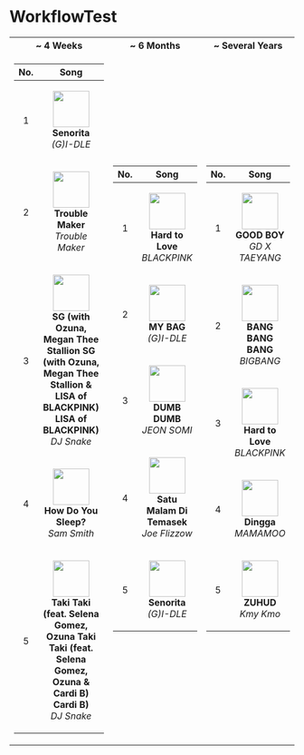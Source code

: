 # WorkflowTest

<table>
<tr><th style="text-align:center">~ 4 Weeks</th><th style="text-align:center">~ 6 Months</th><th style="text-align:center">~ Several Years</th></tr>
<tr><td>

|No.|      Song       |
|:-:|:---------------:|
| 1 | <p align="center"><img id="shortImg_1" src="https://i.scdn.co/image/ab67616d00004851e0673f1aa086b283c865817e" width="64" height="64"><br/><b id="shortTitle_1">Senorita</b><br/><i id="shortArtist_1">(G)I-DLE</i></p> |
| 2 | <p align="center"><img id="shortImg_2" src="https://i.scdn.co/image/ab67616d00004851ef6b9310f4cef9d603fa8873" width="64" height="64"><br/><b id="shortTitle_2">Trouble Maker</b><br/><i id="shortArtist_2">Trouble Maker</i></p> |
| 3 | <p align="center"><img id="shortImg_3" src="https://i.scdn.co/image/ab67616d0000485154d075797911e02360beb3e7" width="64" height="64"><br/><b id="shortTitle_3">SG (with Ozuna, Megan Thee Stallion <b id="shortTitle_3">SG (with Ozuna, Megan Thee Stallion &amp; LISA of BLACKPINK)</b> LISA of BLACKPINK)</b><br/><i id="shortArtist_3">DJ Snake</i></p> |
| 4 | <p align="center"><img id="shortImg_4" src="https://i.scdn.co/image/ab67616d0000485176bc1c851462191faec76bf8" width="64" height="64"><br/><b id="shortTitle_4">How Do You Sleep?</b><br/><i id="shortArtist_4">Sam Smith</i></p> |
| 5 | <p align="center"><img id="shortImg_5" src="https://i.scdn.co/image/ab67616d00004851caf82abb2338880577e472be" width="64" height="64"><br/><b id="shortTitle_5">Taki Taki (feat. Selena Gomez, Ozuna <b id="shortTitle_5">Taki Taki (feat. Selena Gomez, Ozuna &amp; Cardi B)</b> Cardi B)</b><br/><i id="shortArtist_5">DJ Snake</i></p> |

</td><td>

|No.|      Song       |
|:-:|:---------------:|
| 1 | <p align="center"><img id="mediumImg_1" src="https://i.scdn.co/image/ab67616d00004851580ac3ad7dfc81e509171120" width="64" height="64"><br/><b id="mediumTitle_1">Hard to Love</b><br/><i id="mediumArtist_1">BLACKPINK</i></p> |
| 2 | <p align="center"><img id="mediumImg_2" src="https://i.scdn.co/image/ab67616d00004851c7b6b2976e38a802eebff046" width="64" height="64"><br/><b id="mediumTitle_2">MY BAG</b><br/><i id="mediumArtist_2">(G)I-DLE</i></p> |
| 3 | <p align="center"><img id="mediumImg_3" src="https://i.scdn.co/image/ab67616d000048517ff1c1d0d05e123f895635fe" width="64" height="64"><br/><b id="mediumTitle_3">DUMB DUMB</b><br/><i id="mediumArtist_3">JEON SOMI</i></p> |
| 4 | <p align="center"><img id="mediumImg_4" src="https://i.scdn.co/image/ab67616d00004851ccfac346e4d795a78368e900" width="64" height="64"><br/><b id="mediumTitle_4">Satu Malam Di Temasek</b><br/><i id="mediumArtist_4">Joe Flizzow</i></p> |
| 5 | <p align="center"><img id="mediumImg_5" src="https://i.scdn.co/image/ab67616d00004851e0673f1aa086b283c865817e" width="64" height="64"><br/><b id="mediumTitle_5">Senorita</b><br/><i id="mediumArtist_5">(G)I-DLE</i></p> |

</td><td>

|No.|      Song       |
|:-:|:---------------:|
| 1 | <p align="center"><img id="longImg_1" src="https://i.scdn.co/image/ab67616d0000485145f6b424c7891849cf19057c" width="64" height="64"><br/><b id="longTitle_1">GOOD BOY</b><br/><i id="longArtist_1">GD X TAEYANG</i></p> |
| 2 | <p align="center"><img id="longImg_2" src="https://i.scdn.co/image/ab67616d00004851fd0d9a33127c1d3f58ba3504" width="64" height="64"><br/><b id="longTitle_2">BANG BANG BANG</b><br/><i id="longArtist_2">BIGBANG</i></p> |
| 3 | <p align="center"><img id="longImg_3" src="https://i.scdn.co/image/ab67616d00004851580ac3ad7dfc81e509171120" width="64" height="64"><br/><b id="longTitle_3">Hard to Love</b><br/><i id="longArtist_3">BLACKPINK</i></p> |
| 4 | <p align="center"><img id="longImg_4" src="https://i.scdn.co/image/ab67616d00004851b4fd0ba98f675df97c5748b1" width="64" height="64"><br/><b id="longTitle_4">Dingga</b><br/><i id="longArtist_4">MAMAMOO</i></p> | 
| 5 | <p align="center"><img id="longImg_5" src="https://i.scdn.co/image/ab67616d00004851a0168346b9143cdacfd1120d" width="64" height="64"><br/><b id="longTitle_5">ZUHUD</b><br/><i id="longArtist_5">Kmy Kmo</i></p> |
</td></tr> </table>
